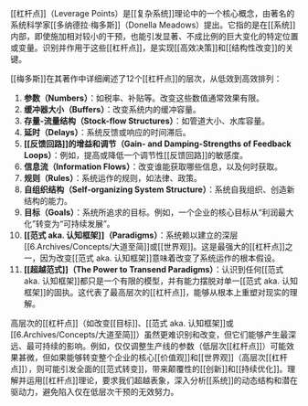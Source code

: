 [[杠杆点]]（Leverage Points）是[[复杂系统]]理论中的一个核心概念，由著名的系统科学家[[多纳德拉·梅多斯]]（Donella Meadows）提出。它指的是在[[系统]]内部，即使施加相对较小的干预，也能引发显著、不成比例的巨大变化的特定位置或变量。识别并作用于这些[[杠杆点]]，是实现[[高效决策]]和[[结构性改变]]的关键。

[[梅多斯]]在其著作中详细阐述了12个[[杠杆点]]的层次，从低效到高效排列：

1.  **参数（Numbers）**：如税率、补贴等。改变这些数值通常效果有限。
2.  **缓冲器大小（Buffers）**：改变系统内的缓冲容量。
3.  **存量-流量结构（Stock-flow Structures）**：如管道大小、水库容量。
4.  **延时（Delays）**：系统反馈或响应的时间滞后。
5.  **[[反馈回路]]的增益和调节（Gain- and Damping-Strengths of Feedback Loops）**：例如，提高或降低一个调节性[[反馈回路]]的敏感度。
6.  **信息流（Information Flows）**：改变谁能获取哪些信息，以及何时获取。
7.  **规则（Rules）**：系统运作的规则，如法律、政策。
8.  **自组织结构（Self-organizing System Structure）**：系统自我组织、创造新结构的能力。
9.  **目标（Goals）**：系统所追求的目标。例如，一个企业的核心目标从“利润最大化”转变为“可持续发展”。
10. **[[范式 aka. 认知框架]]（Paradigms）**：系统赖以建立的深层[[6.Archives/Concepts/大道至简]]或[[世界观]]。这是最强大的[[杠杆点]]之一，因为改变[[范式 aka. 认知框架]]意味着改变了系统运作的根本假设。
11. **[[超越范式]]（The Power to Transend Paradigms）**：认识到任何[[范式 aka. 认知框架]]都只是一个有限的模型，并有能力摆脱对单一[[范式 aka. 认知框架]]的固执。这代表了最高层次的[[杠杆点]]，能够从根本上重塑对现实的理解。

高层次的[[杠杆点]]（如改变[[目标]]、[[范式 aka. 认知框架]]或[[6.Archives/Concepts/大道至简]]）虽然更难识别和改变，但它们能够产生最深远、最可持续的影响。例如，仅仅调整生产线的参数（低层次[[杠杆点]]）可能效果甚微，但如果能够转变整个企业的核心[[价值观]]和[[世界观]]（高层次[[杠杆点]]），则可能引发全面的[[范式转变]]，带来颠覆性的[[创新]]和[[持续优化]]。理解并运用[[杠杆点]]理论，要求我们超越表象，深入分析[[系统]]的动态结构和潜在驱动力，避免陷入仅在低层次干预的无效努力。